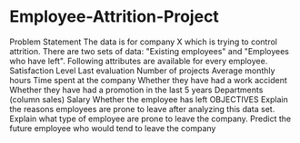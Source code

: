 # Employee-Attrition-Project
Problem Statement
The data is for company X which is trying to control attrition. There are two sets of data: "Existing employees" and "Employees who have left". 
Following attributes are available for every employee.
       Satisfaction Level
       Last evaluation
       Number of projects
       Average monthly hours
       Time spent at the company
       Whether they have had a work accident
       Whether they have had a promotion in the last 5 years
       Departments (column sales)
       Salary
       Whether the employee has left
OBJECTIVES
    Explain the reasons employees are prone to leave after analyzing this data set.
    Explain what type of employee are prone to leave the company.
    Predict the future employee who would tend to leave the company


